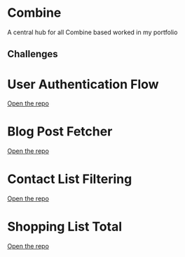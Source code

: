 # Combine
A central hub for all Combine based worked in my portfolio


## Challenges

# User Authentication Flow
[Open the repo](https://github.com/MattHeaney23/UserAuthenticationFlow-Combine)

# Blog Post Fetcher
[Open the repo](https://github.com/MattHeaney23/BlogPostFetcher-Combine)

# Contact List Filtering
[Open the repo](https://github.com/MattHeaney23/ContactListFiltering-Combine)

# Shopping List Total
[Open the repo](https://github.com/MattHeaney23/ShoppingCart-Combine)
